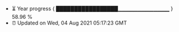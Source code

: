 - ⏳ Year progress { █████████████████▁▁▁▁▁▁▁▁▁▁▁▁▁ } 58.96 %
- ⏰ Updated on Wed, 04 Aug 2021 05:17:23 GMT

